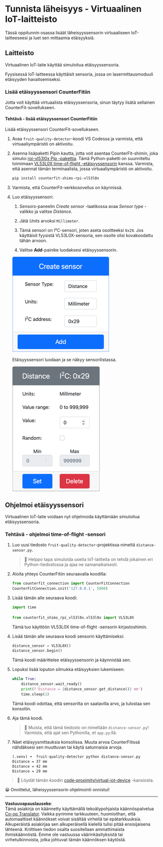 <!--
CO_OP_TRANSLATOR_METADATA:
{
  "original_hash": "7e9f05bdc50a40fd924b1d66934471bf",
  "translation_date": "2025-08-27T20:57:36+00:00",
  "source_file": "4-manufacturing/lessons/4-trigger-fruit-detector/virtual-device-proximity.md",
  "language_code": "fi"
}
-->
# Tunnista läheisyys - Virtuaalinen IoT-laitteisto

Tässä oppitunnin osassa lisäät läheisyyssensorin virtuaaliseen IoT-laitteeseesi ja luet sen mittaamia etäisyyksiä.

## Laitteisto

Virtuaalinen IoT-laite käyttää simuloitua etäisyyssensoria.

Fyysisessä IoT-laitteessa käyttäisit sensoria, jossa on lasermittausmoduuli etäisyyden havaitsemiseksi.

### Lisää etäisyyssensori CounterFitiin

Jotta voit käyttää virtuaalista etäisyyssensoria, sinun täytyy lisätä sellainen CounterFit-sovellukseen.

#### Tehtävä - lisää etäisyyssensori CounterFitiin

Lisää etäisyyssensori CounterFit-sovellukseen.

1. Avaa `fruit-quality-detector`-koodi VS Codessa ja varmista, että virtuaaliympäristö on aktivoitu.

1. Asenna lisäpaketti Pipin kautta, jotta voit asentaa CounterFit-shimin, joka simuloi [rpi-vl53l0x Pip -pakettia](https://pypi.org/project/rpi-vl53l0x/). Tämä Python-paketti on suunniteltu toimimaan [VL53L0X time-of-flight -etäisyyssensorin](https://wiki.seeedstudio.com/Grove-Time_of_Flight_Distance_Sensor-VL53L0X/) kanssa. Varmista, että asennat tämän terminaalista, jossa virtuaaliympäristö on aktivoitu.

    ```sh
    pip install counterfit-shims-rpi-vl53l0x
    ```

1. Varmista, että CounterFit-verkkosovellus on käynnissä.

1. Luo etäisyyssensori:

    1. *Sensors*-paneelin *Create sensor* -laatikossa avaa *Sensor type* -valikko ja valitse *Distance*.

    1. Jätä *Units* arvoksi `Millimeter`.

    1. Tämä sensori on I²C-sensori, joten aseta osoitteeksi `0x29`. Jos käyttäisit fyysistä VL53L0X-sensoria, sen osoite olisi kovakoodattu tähän arvoon.

    1. Valitse **Add**-painike luodaksesi etäisyyssensorin.

    ![Etäisyyssensorin asetukset](../../../../../translated_images/counterfit-create-distance-sensor.967c9fb98f27888d95920c9784d004c972490eb71f70397fe13bd70a79a879a3.fi.png)

    Etäisyyssensori luodaan ja se näkyy sensorilistassa.

    ![Luotu etäisyyssensori](../../../../../translated_images/counterfit-distance-sensor.079eefeeea0b68afc36431ce8fcbe2f09a7e4916ed1cd5cb30e696db53bc18fa.fi.png)

## Ohjelmoi etäisyyssensori

Virtuaalinen IoT-laite voidaan nyt ohjelmoida käyttämään simuloitua etäisyyssensoria.

### Tehtävä - ohjelmoi time-of-flight -sensori

1. Luo uusi tiedosto `fruit-quality-detector`-projektissa nimeltä `distance-sensor.py`.

    > 💁 Helppo tapa simuloida useita IoT-laitteita on tehdä jokainen eri Python-tiedostossa ja ajaa ne samanaikaisesti.

1. Aloita yhteys CounterFitiin seuraavalla koodilla:

    ```python
    from counterfit_connection import CounterFitConnection
    CounterFitConnection.init('127.0.0.1', 5000)
    ```

1. Lisää tämän alle seuraava koodi:

    ```python
    import time
    
    from counterfit_shims_rpi_vl53l0x.vl53l0x import VL53L0X
    ```

    Tämä tuo käyttöön VL53L0X time-of-flight -sensorin kirjastoshimin.

1. Lisää tämän alle seuraava koodi sensorin käyttämiseksi:

    ```python
    distance_sensor = VL53L0X()
    distance_sensor.begin()
    ```

    Tämä koodi määrittelee etäisyyssensorin ja käynnistää sen.

1. Lopuksi lisää loputon silmukka etäisyyksien lukemiseen:

    ```python
    while True:
        distance_sensor.wait_ready()
        print(f'Distance = {distance_sensor.get_distance()} mm')
        time.sleep(1)
    ```

    Tämä koodi odottaa, että sensorilta on saatavilla arvo, ja tulostaa sen konsoliin.

1. Aja tämä koodi.

    > 💁 Muista, että tämä tiedosto on nimeltään `distance-sensor.py`! Varmista, että ajat sen Pythonilla, et `app.py`:llä.

1. Näet etäisyysmittauksia konsolissa. Muuta arvoa CounterFitissä nähdäksesi sen muuttuvan tai käytä satunnaisia arvoja.

    ```output
    (.venv) ➜  fruit-quality-detector python distance-sensor.py 
    Distance = 37 mm
    Distance = 42 mm
    Distance = 29 mm
    ```

> 💁 Löydät tämän koodin [code-proximity/virtual-iot-device](../../../../../4-manufacturing/lessons/4-trigger-fruit-detector/code-proximity/virtual-iot-device) -kansiosta.

😀 Onnittelut, läheisyyssensorin ohjelmointi onnistui!

---

**Vastuuvapauslauseke**:  
Tämä asiakirja on käännetty käyttämällä tekoälypohjaista käännöspalvelua [Co-op Translator](https://github.com/Azure/co-op-translator). Vaikka pyrimme tarkkuuteen, huomioithan, että automaattiset käännökset voivat sisältää virheitä tai epätarkkuuksia. Alkuperäistä asiakirjaa sen alkuperäisellä kielellä tulisi pitää ensisijaisena lähteenä. Kriittisen tiedon osalta suositellaan ammattimaista ihmiskäännöstä. Emme ole vastuussa väärinkäsityksistä tai virhetulkinnoista, jotka johtuvat tämän käännöksen käytöstä.